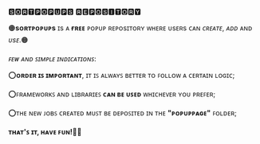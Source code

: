 🆂🅾🆁🆃🅿🅾🅿🆄🅿🆂 🆁🅴🅿🅾🆂🅸🆃🅾🆁🆈



🟠**sᴏʀᴛᴘᴏᴘᴜᴘs** ɪs ᴀ **ғʀᴇᴇ** ᴘᴏᴘᴜᴘ ʀᴇᴘᴏsɪᴛᴏʀʏ ᴡʜᴇʀᴇ ᴜsᴇʀs ᴄᴀɴ *ᴄʀᴇᴀᴛᴇ*, *ᴀᴅᴅ* ᴀɴᴅ *ᴜsᴇ*.🟠

*ꜰᴇᴡ ᴀɴᴅ ꜱɪᴍᴘʟᴇ ɪɴᴅɪᴄᴀᴛɪᴏɴꜱ*:


⭕️**ᴏʀᴅᴇʀ ɪꜱ ɪᴍᴘᴏʀᴛᴀɴᴛ**, ɪᴛ ɪꜱ ᴀʟᴡᴀʏꜱ ʙᴇᴛᴛᴇʀ ᴛᴏ ꜰᴏʟʟᴏᴡ ᴀ ᴄᴇʀᴛᴀɪɴ ʟᴏɢɪᴄ;

⭕️ꜰʀᴀᴍᴇᴡᴏʀᴋꜱ ᴀɴᴅ ʟɪʙʀᴀʀɪᴇꜱ **ᴄᴀɴ ʙᴇ ᴜꜱᴇᴅ** ᴡʜɪᴄʜᴇᴠᴇʀ ʏᴏᴜ ᴘʀᴇꜰᴇʀ;

⭕️ᴛʜᴇ ɴᴇᴡ ᴊᴏʙꜱ ᴄʀᴇᴀᴛᴇᴅ ᴍᴜꜱᴛ ʙᴇ ᴅᴇᴘᴏꜱɪᴛᴇᴅ ɪɴ ᴛʜᴇ **"ᴘᴏᴘᴜᴘᴘᴀɢᴇ"** ꜰᴏʟᴅᴇʀ;


**ᴛʜᴀᴛ'ꜱ ɪᴛ, ʜᴀᴠᴇ ꜰᴜɴ!**✌🏼
